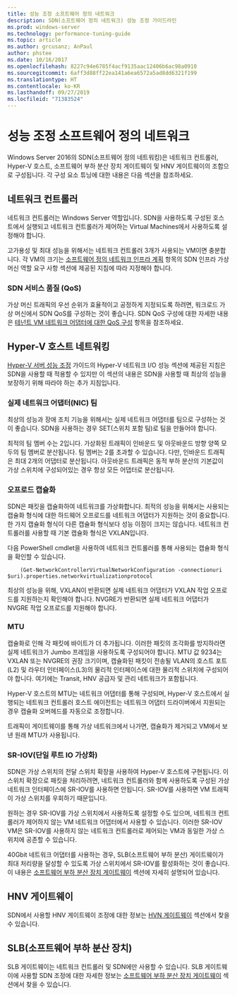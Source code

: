 ```yaml
---
title: 성능 조정 소프트웨어 정의 네트워크
description: SDN(소프트웨어 정의 네트워크) 성능 조정 가이드라인
ms.prod: windows-server
ms.technology: performance-tuning-guide
ms.topic: article
ms.author: grcusanz; AnPaul
author: phstee
ms.date: 10/16/2017
ms.openlocfilehash: 8227c94e6785f4acf9135aac12406b6ac98a0910
ms.sourcegitcommit: 6aff3d88ff22ea141a6ea6572a5ad8dd6321f199
ms.translationtype: HT
ms.contentlocale: ko-KR
ms.lasthandoff: 09/27/2019
ms.locfileid: "71383524"
---
```

# <a name="performance-tuning-software-defined-networks"></a>성능 조정 소프트웨어 정의 네트워크

Windows Server 2016의 SDN(소프트웨어 정의 네트워킹)은 네트워크 컨트롤러, Hyper-V 호스트, 소프트웨어 부하 분산 장치 게이트웨이 및 HNV 게이트웨이의 조합으로 구성됩니다.  각 구성 요소 튜닝에 대한 내용은 다음 섹션을 참조하세요.

## <a name="network-controller"></a>네트워크 컨트롤러

네트워크 컨트롤러는 Windows Server 역할입니다. SDN을 사용하도록 구성된 호스트에서 실행되고 네트워크 컨트롤러가 제어하는 Virtual Machines에서 사용하도록 설정해야 합니다.

고가용성 및 최대 성능을 위해서는 네트워크 컨트롤러 3개가 사용되는 VM이면 충분합니다.  각 VM의 크기는 [소프트웨어 정의 네트워크 인프라 계획](../../../../networking/sdn/plan/Plan-a-Software-Defined-Network-Infrastructure.md) 항목의 SDN 인프라 가상 머신 역할 요구 사항 섹션에 제공된 지침에 따라 지정해야 합니다.

### <a name="sdn-quality-of-service-qos"></a>SDN 서비스 품질 (QoS)

가상 머신 트래픽의 우선 순위가 효율적이고 공정하게 지정되도록 하려면, 워크로드 가상 머신에서 SDN QoS를 구성하는 것이 좋습니다.  SDN QoS 구성에 대한 자세한 내용은 [테넌트 VM 네트워크 어댑터에 대한 QoS 구성](../../../../networking/sdn/manage/Configure-QoS-for-Tenant-VM-Network-Adapter.md) 항목을 참조하세요.

## <a name="hyper-v-host-networking"></a>Hyper-V 호스트 네트워킹

[Hyper-V 서버 성능 조정](../../role/remote-desktop/session-hosts.md) 가이드의 Hyper-V 네트워크 I/O 성능 섹션에 제공된 지침은 SDN을 사용할 때 적용할 수 있지만 이 섹션의 내용은 SDN을 사용할 때 최상의 성능을 보장하기 위해 따라야 하는 추가 지침입니다.

### <a name="physical-network-adapter-nic-teaming"></a>실제 네트워크 어댑터(NIC) 팀

최상의 성능과 장애 조치 기능을 위해서는 실제 네트워크 어댑터를 팀으로 구성하는 것이 좋습니다.  SDN을 사용하는 경우 SET(스위치 포함 팀)로 팀을 만들어야 합니다.  

최적의 팀 멤버 수는 2입니다. 가상화된 트래픽이 인바운드 및 아웃바운드 방향 양쪽 모두의 팀 멤버로 분산됩니다.  팀 멤버는 2를 초과할 수 있습니다. 다만, 인바운드 트래픽은 최대 2개의 어댑터로 분산됩니다.  아웃바운드 트래픽은 동적 부하 분산의 기본값이 가상 스위치에 구성되어있는 경우 항상 모든 어댑터로 분산됩니다.


### <a name="encapsulation-offloads"></a>오프로드 캡슐화

SDN은 패킷을 캡슐화하여 네트워크를 가상화합니다.  최적의 성능을 위해서는 사용되는 캡슐화 형식에 대한 하드웨어 오프로드를 네트워크 어댑터가 지원하는 것이 중요합니다.  한 가지 캡슐화 형식이 다른 캡슐화 형식보다 성능 이점이 크지는 않습니다.  네트워크 컨트롤러를 사용할 때 기본 캡슐화 형식은 VXLAN입니다.

다음 PowerShell cmdlet을 사용하여 네트워크 컨트롤러를 통해 사용되는 캡슐화 형식을 확인할 수 있습니다.

``` syntax
    (Get-NetworkControllerVirtualNetworkConfiguration -connectionuri $uri).properties.networkvirtualizationprotocol
```

최상의 성능을 위해, VXLAN이 반환되면 실제 네트워크 어댑터가 VXLAN 작업 오프로드를 지원하는지 확인해야 합니다.  NVGRE가 반환되면 실제 네트워크 어댑터가 NVGRE 작업 오프로드를 지원해야 합니다.

### <a name="mtu"></a>MTU

캡슐화로 인해 각 패킷에 바이트가 더 추가됩니다.  이러한 패킷의 조각화를 방지하라면 실제 네트워크가 Jumbo 프레임을 사용하도록 구성되어야 합니다.  MTU 값 9234는 VXLAN 또는 NVGRE의 권장 크기이며, 캡슐화된 패킷이 전송될 VLAN의 호스트 포트(L2) 및 라우터 인터페이스(L3)의 물리적 인터페이스에 대한 물리적 스위치에 구성되어야 합니다.  여기에는 Transit, HNV 공급자 및 관리 네트워크가 포함됩니다.

Hyper-V 호스트의 MTU는 네트워크 어댑터를 통해 구성되며, Hyper-V 호스트에서 실행되는 네트워크 컨트롤러 호스트 에이전트는 네트워크 어댑터 드라이버에서 지원되는 경우 캡슐화 오버헤드를 자동으로 조정합니다.  

트래픽이 게이트웨이를 통해 가상 네트워크에서 나가면, 캡슐화가 제거되고 VM에서 보낸 원래 MTU가 사용됩니다.

### <a name="single-root-io-virtualization-sr-iov"></a>SR-IOV(단일 루트 IO 가상화)

SDN은 가상 스위치의 전달 스위치 확장을 사용하여 Hyper-V 호스트에 구현됩니다.  이 스위치 확장으로 패킷을 처리하려면, 네트워크 컨트롤러와 함께 사용하도록 구성된 가상 네트워크 인터페이스에 SR-IOV를 사용하면 안됩니다. SR-IOV를 사용하면 VM 트래픽이 가상 스위치를 우회하기 때문입니다.

원하는 경우 SR-IOV를 가상 스위치에서 사용하도록 설정할 수도 있으며, 네트워크 컨트롤러가 제어하지 않는 VM 네트워크 어댑터에서 사용할 수 있습니다.  이러한 SR-IOV VM은 SR-IOV를 사용하지 않는 네트워크 컨트롤러로 제어되는 VM과 동일한 가상 스위치에 공존할 수 있습니다.

40Gbit 네트워크 어댑터를 사용하는 경우, SLB(소프트웨어 부하 분산) 게이트웨이가 최대 처리량을 달성할 수 있도록 가상 스위치에서 SR-IOV를 활성화하는 것이 좋습니다.  이 내용은 [소프트웨어 부하 분산 장치 게이트웨이](slb-gateway-performance.md) 섹션에 자세히 설명되어 있습니다.

## <a name="hnv-gateways"></a>HNV 게이트웨이

SDN에서 사용할 HNV 게이트웨이 조정에 대한 정보는 [HVN 게이트웨이](hnv-gateway-performance.md) 섹션에서 찾을 수 있습니다.

## <a name="software-load-balancer-slb"></a>SLB(소프트웨어 부하 분산 장치)

SLB 게이트웨이는 네트워크 컨트롤러 및 SDN에만 사용할 수 있습니다.  SLB 게이트웨이에 사용할 SDN 조정에 대한 자세한 정보는 [소프트웨어 부하 분산 장치 게이트웨이](slb-gateway-performance.md) 섹션에서 찾을 수 있습니다.
